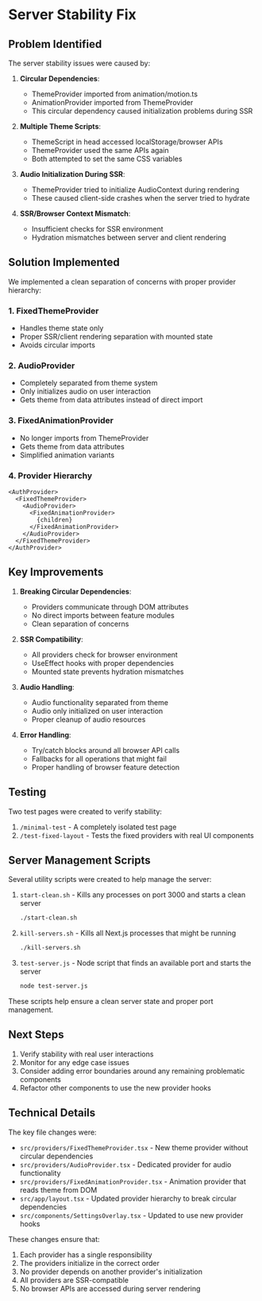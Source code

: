# Server Stability Fix

## Problem Identified

The server stability issues were caused by:

1. **Circular Dependencies**: 
   - ThemeProvider imported from animation/motion.ts
   - AnimationProvider imported from ThemeProvider
   - This circular dependency caused initialization problems during SSR

2. **Multiple Theme Scripts**:
   - ThemeScript in head accessed localStorage/browser APIs
   - ThemeProvider used the same APIs again
   - Both attempted to set the same CSS variables

3. **Audio Initialization During SSR**:
   - ThemeProvider tried to initialize AudioContext during rendering
   - These caused client-side crashes when the server tried to hydrate

4. **SSR/Browser Context Mismatch**:
   - Insufficient checks for SSR environment
   - Hydration mismatches between server and client rendering

## Solution Implemented

We implemented a clean separation of concerns with proper provider hierarchy:

### 1. FixedThemeProvider
- Handles theme state only
- Proper SSR/client rendering separation with mounted state
- Avoids circular imports

### 2. AudioProvider
- Completely separated from theme system
- Only initializes audio on user interaction
- Gets theme from data attributes instead of direct import

### 3. FixedAnimationProvider
- No longer imports from ThemeProvider
- Gets theme from data attributes
- Simplified animation variants

### 4. Provider Hierarchy
```
<AuthProvider>
  <FixedThemeProvider>
    <AudioProvider>
      <FixedAnimationProvider>
        {children}
      </FixedAnimationProvider>
    </AudioProvider>
  </FixedThemeProvider>
</AuthProvider>
```

## Key Improvements

1. **Breaking Circular Dependencies**:
   - Providers communicate through DOM attributes
   - No direct imports between feature modules
   - Clean separation of concerns

2. **SSR Compatibility**:
   - All providers check for browser environment
   - UseEffect hooks with proper dependencies
   - Mounted state prevents hydration mismatches

3. **Audio Handling**:
   - Audio functionality separated from theme
   - Audio only initialized on user interaction
   - Proper cleanup of audio resources

4. **Error Handling**:
   - Try/catch blocks around all browser API calls
   - Fallbacks for all operations that might fail
   - Proper handling of browser feature detection

## Testing

Two test pages were created to verify stability:

1. `/minimal-test` - A completely isolated test page
2. `/test-fixed-layout` - Tests the fixed providers with real UI components

## Server Management Scripts

Several utility scripts were created to help manage the server:

1. `start-clean.sh` - Kills any processes on port 3000 and starts a clean server
   ```bash
   ./start-clean.sh
   ```

2. `kill-servers.sh` - Kills all Next.js processes that might be running
   ```bash
   ./kill-servers.sh
   ```

3. `test-server.js` - Node script that finds an available port and starts the server
   ```bash
   node test-server.js
   ```

These scripts help ensure a clean server state and proper port management.

## Next Steps

1. Verify stability with real user interactions
2. Monitor for any edge case issues
3. Consider adding error boundaries around any remaining problematic components
4. Refactor other components to use the new provider hooks

## Technical Details

The key file changes were:

- `src/providers/FixedThemeProvider.tsx` - New theme provider without circular dependencies
- `src/providers/AudioProvider.tsx` - Dedicated provider for audio functionality
- `src/providers/FixedAnimationProvider.tsx` - Animation provider that reads theme from DOM
- `src/app/layout.tsx` - Updated provider hierarchy to break circular dependencies
- `src/components/SettingsOverlay.tsx` - Updated to use new provider hooks

These changes ensure that:

1. Each provider has a single responsibility
2. The providers initialize in the correct order
3. No provider depends on another provider's initialization
4. All providers are SSR-compatible
5. No browser APIs are accessed during server rendering